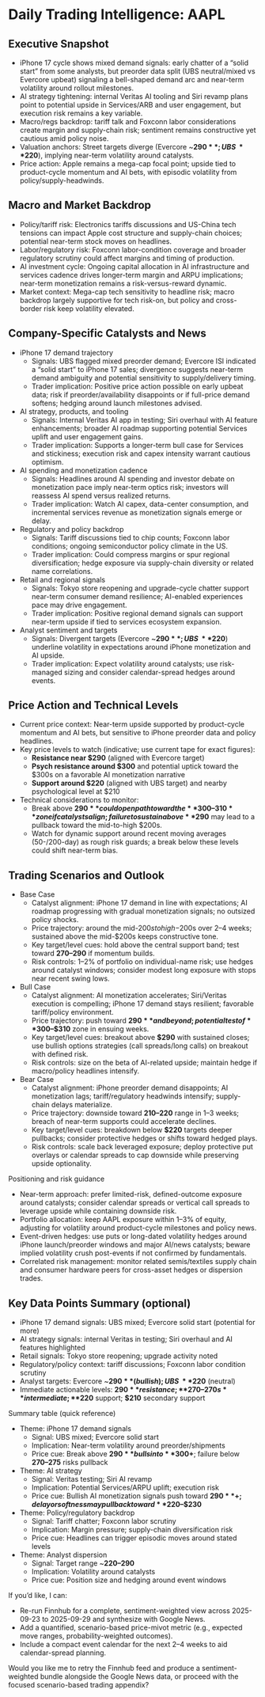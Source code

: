 # Daily Trading Intelligence: AAPL

## Executive Snapshot
- iPhone 17 cycle shows mixed demand signals: early chatter of a “solid start” from some analysts, but preorder data split (UBS neutral/mixed vs Evercore upbeat) signaling a bell-shaped demand arc and near-term volatility around rollout milestones.  
- AI strategy tightening: internal Veritas AI tooling and Siri revamp plans point to potential upside in Services/ARB and user engagement, but execution risk remains a key variable.  
- Macro/regs backdrop: tariff talk and Foxconn labor considerations create margin and supply-chain risk; sentiment remains constructive yet cautious amid policy noise.  
- Valuation anchors: Street targets diverge (Evercore ~**$290**; UBS ~**$220**), implying near-term volatility around catalysts.  
- Price action: Apple remains a mega-cap focal point; upside tied to product-cycle momentum and AI bets, with episodic volatility from policy/supply-headwinds.

## Macro and Market Backdrop
- Policy/tariff risk: Electronics tariffs discussions and US-China tech tensions can impact Apple cost structure and supply-chain choices; potential near-term stock moves on headlines.  
- Labor/regulatory risk: Foxconn labor-condition coverage and broader regulatory scrutiny could affect margins and timing of production.  
- AI investment cycle: Ongoing capital allocation in AI infrastructure and services cadence drives longer-term margin and ARPU implications; near-term monetization remains a risk-versus-reward dynamic.  
- Market context: Mega-cap tech sensitivity to headline risk; macro backdrop largely supportive for tech risk-on, but policy and cross-border risk keep volatility elevated.

## Company-Specific Catalysts and News
- iPhone 17 demand trajectory
  - Signals: UBS flagged mixed preorder demand; Evercore ISI indicated a “solid start” to iPhone 17 sales; divergence suggests near-term demand ambiguity and potential sensitivity to supply/delivery timing.  
  - Trader implication: Positive price action possible on early upbeat data; risk if preorder/availability disappoints or if full-price demand softens; hedging around launch milestones advised.
- AI strategy, products, and tooling
  - Signals: Internal Veritas AI app in testing; Siri overhaul with AI feature enhancements; broader AI roadmap supporting potential Services uplift and user engagement gains.  
  - Trader implication: Supports a longer-term bull case for Services and stickiness; execution risk and capex intensity warrant cautious optimism.
- AI spending and monetization cadence
  - Signals: Headlines around AI spending and investor debate on monetization pace imply near-term optics risk; investors will reassess AI spend versus realized returns.  
  - Trader implication: Watch AI capex, data-center consumption, and incremental services revenue as monetization signals emerge or delay.
- Regulatory and policy backdrop
  - Signals: Tariff discussions tied to chip counts; Foxconn labor conditions; ongoing semiconductor policy climate in the US.  
  - Trader implication: Could compress margins or spur regional diversification; hedge exposure via supply-chain diversity or related name correlations.
- Retail and regional signals
  - Signals: Tokyo store reopening and upgrade-cycle chatter support near-term consumer demand resilience; AI-enabled experiences pace may drive engagement.  
  - Trader implication: Positive regional demand signals can support near-term upside if tied to services ecosystem expansion.
- Analyst sentiment and targets
  - Signals: Divergent targets (Evercore ~**$290**; UBS ~**$220**) underline volatility in expectations around iPhone monetization and AI upside.  
  - Trader implication: Expect volatility around catalysts; use risk-managed sizing and consider calendar-spread hedges around events.

## Price Action and Technical Levels
- Current price context: Near-term upside supported by product-cycle momentum and AI bets, but sensitive to iPhone preorder data and policy headlines.  
- Key price levels to watch (indicative; use current tape for exact figures):
  - **Resistance near $290** (aligned with Evercore target)
  - **Psych resistance around $300** and potential uptick toward the $300s on a favorable AI monetization narrative
  - **Support around $220** (aligned with UBS target) and nearby psychological level at $210
- Technical considerations to monitor:
  - Break above **$290** could open path toward the **$300–$310** zone if catalysts align; failure to sustain above **$290** may lead to a pullback toward the mid-to-high $200s.
  - Watch for dynamic support around recent moving averages (50-/200-day) as rough risk guards; a break below these levels could shift near-term bias.

## Trading Scenarios and Outlook
- Base Case
  - Catalyst alignment: iPhone 17 demand in line with expectations; AI roadmap progressing with gradual monetization signals; no outsized policy shocks.
  - Price trajectory: around the mid-$200s to high-$200s over 2–4 weeks; sustained above the mid-$200s keeps constructive tone.
  - Key target/level cues: hold above the central support band; test toward **$270–$290** if momentum builds.
  - Risk controls: 1–2% of portfolio on individual-name risk; use hedges around catalyst windows; consider modest long exposure with stops near recent swing lows.
- Bull Case
  - Catalyst alignment: AI monetization accelerates; Siri/Veritas execution is compelling; iPhone 17 demand stays resilient; favorable tariff/policy environment.
  - Price trajectory: push toward **$290** and beyond; potential test of **$300–$310** zone in ensuing weeks.
  - Key target/level cues: breakout above **$290** with sustained closes; use bullish options strategies (call spreads/long calls) on breakout with defined risk.
  - Risk controls: size on the beta of AI-related upside; maintain hedge if macro/policy headlines intensify.
- Bear Case
  - Catalyst alignment: iPhone preorder demand disappoints; AI monetization lags; tariff/regulatory headwinds intensify; supply-chain delays materialize.
  - Price trajectory: downside toward **$210–$220** range in 1–3 weeks; breach of near-term supports could accelerate declines.
  - Key target/level cues: breakdown below **$220** targets deeper pullbacks; consider protective hedges or shifts toward hedged plays.
  - Risk controls: scale back leveraged exposure; deploy protective put overlays or calendar spreads to cap downside while preserving upside optionality.

Positioning and risk guidance
- Near-term approach: prefer limited-risk, defined-outcome exposure around catalysts; consider calendar spreads or vertical call spreads to leverage upside while containing downside risk.
- Portfolio allocation: keep AAPL exposure within 1–3% of equity, adjusting for volatility around product-cycle milestones and policy news.
- Event-driven hedges: use puts or long-dated volatility hedges around iPhone launch/preorder windows and major AI/news catalysts; beware implied volatility crush post-events if not confirmed by fundamentals.
- Correlated risk management: monitor related semis/textiles supply chain and consumer hardware peers for cross-asset hedges or dispersion trades.

## Key Data Points Summary (optional)
- iPhone 17 demand signals: UBS mixed; Evercore solid start (potential for more)
- AI strategy signals: internal Veritas in testing; Siri overhaul and AI features highlighted
- Retail signals: Tokyo store reopening; upgrade activity noted
- Regulatory/policy context: tariff discussions; Foxconn labor condition scrutiny
- Analyst targets: Evercore ~**$290** (bullish); UBS ~**$220** (neutral)
- Immediate actionable levels: **$290** resistance; **$270–$270s** intermediate; **$220** support; **$210** secondary support

Summary table (quick reference)
- Theme: iPhone 17 demand signals
  - Signal: UBS mixed; Evercore solid start
  - Implication: Near-term volatility around preorder/shipments
  - Price cue: Break above **$290** bulls into **$300+**; failure below **$270–$275** risks pullback
- Theme: AI strategy
  - Signal: Veritas testing; Siri AI revamp
  - Implication: Potential Services/ARPU uplift; execution risk
  - Price cue: Bullish AI monetization signals push toward **$290**+; delay or softness may pull back toward **$220–$230**
- Theme: Policy/regulatory backdrop
  - Signal: Tariff chatter; Foxconn labor scrutiny
  - Implication: Margin pressure; supply-chain diversification risk
  - Price cue: Headlines can trigger episodic moves around stated levels
- Theme: Analyst dispersion
  - Signal: Target range ~**$220–$290**
  - Implication: Volatility around catalysts
  - Price cue: Position size and hedging around event windows

If you’d like, I can:
- Re-run Finnhub for a complete, sentiment-weighted view across 2025-09-23 to 2025-09-29 and synthesize with Google News.
- Add a quantified, scenario-based price-mivot metric (e.g., expected move ranges, probability-weighted outcomes).
- Include a compact event calendar for the next 2–4 weeks to aid calendar-spread planning.

Would you like me to retry the Finnhub feed and produce a sentiment-weighted bundle alongside the Google News data, or proceed with the focused scenario-based trading appendix?